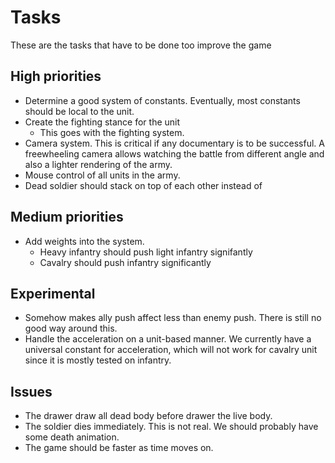 # Tasks

These are the tasks that have to be done too improve the game

## High priorities
* Determine a good system of constants. Eventually, most constants should be local to the unit.
* Create the fighting stance for the unit
    * This goes with the fighting system.
* Camera system. This is critical if any documentary is to be successful. A freewheeling camera allows watching the
battle from different angle and also a lighter rendering of the army.
* Mouse control of all units in the army.
* Dead soldier should stack on top of each other instead of 

## Medium priorities
* Add weights into the system.
    * Heavy infantry should push light infantry signifantly
    * Cavalry should push infantry significantly

## Experimental
* Somehow makes ally push affect less than enemy push. There is still no good way around this.
* Handle the acceleration on a unit-based manner. We currently have a universal constant for acceleration, which will
not work for cavalry unit since it is mostly tested on infantry.

## Issues
* The drawer draw all dead body before drawer the live body.
* The soldier dies immediately. This is not real. We should probably have some death animation.
* The game should be faster as time moves on.